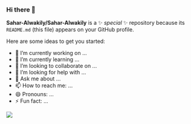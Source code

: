 ### Hi there 👋


**Sahar-Alwakily/Sahar-Alwakily** is a ✨ _special_ ✨ repository because its `README.md` (this file) appears on your GitHub profile.

Here are some ideas to get you started:

- 🔭 I’m currently working on ...
- 🌱 I’m currently learning ...
- 👯 I’m looking to collaborate on ...
- 🤔 I’m looking for help with ...
- 💬 Ask me about ...
- 📫 How to reach me: ...
- 😄 Pronouns: ...
- ⚡ Fun fact: ...
 <img src = "https://github-readme-stats.vercel.app/api?username=sahar-alwakily&&show_icons=true&title_color=ffffff&icon_color=bb2acf&text_color=daf7dc&bg_color=151515"/>
